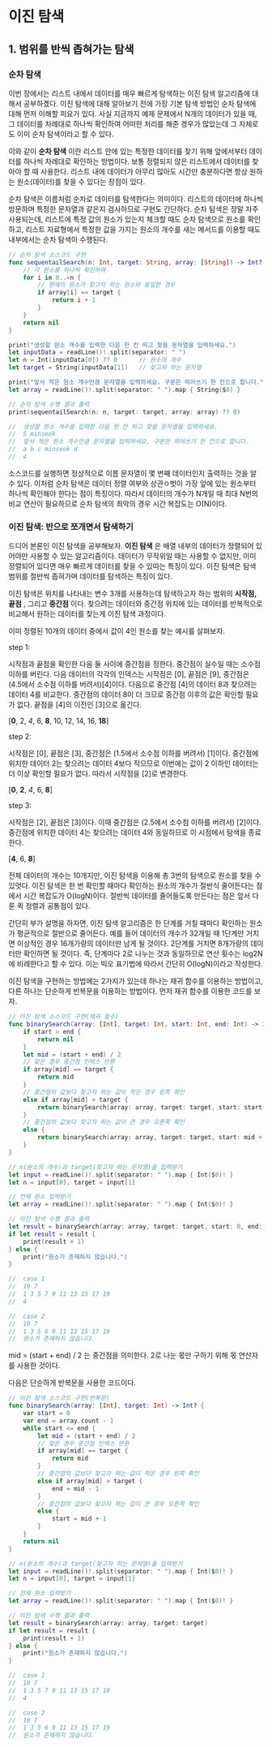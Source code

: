 # 이진 탐색

## 1. 범위를 반씩 좁혀가는 탐색

### 순차 탐색

이번 장에서는 리스트 내에서 데이터를 매우 빠르게 탐색하는 이진 탐색 알고리즘에 대해서 공부하곘다. 이진 탐색에 대해 알아보기 전에 가장 기본 탐색 방법인 순차 탐색에 대해 먼저 이해할 피요가 있다. 사실 지금까지 예제 문제에서 N개의 데이터가 있을 때, 그 데이터를 차례대로 하나씩 확인하여 어떠한 처리를 해준 경우가 많았는데 그 자체로도 이미 순차 탐색이라고 할 수 있다.

이와 같이 **순차 탐색** 이란 리스트 안에 있는 특정한 데이터를 찾기 위해 앞에서부터 데이터를 하나씩 차례대로 확인하는 방법이다. 보통 정렬되지 않은 리스트에서 데이터를 찾아야 할 때 사용한다. 리스트 내에 데이터가 아무리 많아도 시간만 충분하다면 항상 원하는 원소(데이터)를 찾을 수 있다는 장점이 있다.

순차 탐색은 이름처럼 순차로 데이터를 탐색한다는 의미이다. 리스트의 데이터에 하나씩 방문하며 특정한 문자열과 같은지 검사하므로 구현도 간단하다. 순차 탐색은 정말 자주 사용되는데, 리스트에 특정 값의 원소가 있는지 체크할 때도 순차 탐색으로 원소를 확인하고, 리스트 자료형에서 특정한 값을 가지는 원소의 개수를 새는 메서드를 이용할 때도 내부에서는 순차 탐색이 수행된다.

```Swift
// 순차 탐색 소스코드 구현
func sequentailSearch(n: Int, target: String, array: [String]) -> Int? {
    // 각 원소를 하나씩 확인하며
    for i in 0..<n {
        // 현재의 원소가 찾고자 하는 원소와 동일한 경우
        if array[i] == target {
            return i + 1
        }
    }
    return nil
}

print("생성할 원소 개수를 입력한 다음 한 칸 띄고 찾을 문자열을 입력하세요.")
let inputData = readLine()!.split(separator: " ")
let n = Int(inputData[0]) ?? 0      // 원소의 개수
let target = String(inputData[1])   // 찾고자 하는 문자열

print("앞서 적은 원소 개수만큼 문자열을 입력하세요. 구분은 띄어쓰기 한 칸으로 합니다.")
let array = readLine()!.split(separator: " ").map { String($0) }

// 순차 탐색 수행 결과 출력
print(sequentailSearch(n: n, target: target, array: array) ?? 0)

//  생성할 원소 개수를 입력한 다음 한 칸 띄고 찾을 문자열을 입력하세요.
//  5 minseok
//  앞서 적은 원소 개수만큼 문자열을 입력하세요. 구분은 띄어쓰기 한 칸으로 합니다.
//  a b c minseok d
//  4
```

소스코드를 실행하면 정상적으로 이름 문자열이 몇 번째 데이터인지 출력하는 것을 알 수 있다. 이처럼 순차 탐색은 데이터 정렬 여부와 상관ㅇ벗이 가장 앞에 있는 원소부터 하나씩 확인해야 한다는 점이 특징이다. 따라서 데이터의 개수가 N개일 때 최대 N번의 비교 연산이 필요하므로 순차 탐색의 최악의 경우 시간 복잡도는 O(N)이다.

### 이진 탐색: 반으로 쪼개면서 탐색하기

드디어 본론인 이진 탐색을 공부해보자. **이진 탐색** 은 배열 내부의 데이터가 정렬되어 있어야만 사용할 수 있는 알고리즘이다. 데이터가 무작위일 때는 사용할 수 없지만, 이미 정렬되어 있다면 매우 빠르게 데이터를 찾을 수 있따는 특징이 있다. 이진 탐색은 탐색 범위를 절반씩 좁혀가며 데이터를 탐색하는 특징이 있다.

이진 탐색은 위치를 나타내는 변수 3개를 사용하는데 탐색하고자 하는 범위의 **시작점, 끝점** , 그리고 **중간점** 이다. 찾으려는 데이터와 중간점 위치에 있는 데이터를 반복적으로 비교해서 원하는 데이터를 찾는게 이진 탐색 과정이다.

이미 정렬된 10개의 데이터 중에서 값이 4인 원소를 찾는 예시를 살펴보자.

step 1:

시작점과 끝점을 확인한 다음 둘 사이에 중간점을 정한다. 중간점이 실수일 때는 소수점 이하를 버린다. 다음 데이터의 각각의 인덱스는 시작점은 [0], 끝점은 [9], 중간점은 (4.5에서 소수점 이하를 버려서)[4]이다. 다음으로 중간점 [4]의 데이터 8과 찾으려는 데이터 4를 비교한다. 중간점의 데이터 8이 더 크므로 중간점 이후의 값은 확인할 필요가 없다. 끝점을 [4]의 이전인 [3]으로 옮긴다.

[**0**, 2, *4*, 6, **8**, 10, 12, 14, 16, **18**]

step 2:

시작점은 [0], 끝점은 [3], 중간점은 (1.5에서 소수점 이하를 버려서) [1]이다. 중간점에 위치한 데이터 2는 찾으려는 데이터 4보다 작으므로 이번에는 값이 2 이하인 데이터는 더 이상 확인할 필요가 없다. 따라서 시작점을 [2]로 변경한다.

[**0**, **2**, *4*, 6, **8**]

step 3:

시작점은 [2], 끝점은 [3]이다. 이때 중간점은 (2.5에서 소수점 이하를 버려서) [2]이다. 중간점에 위치한 데이터 4는 찾으려는 데이터 4와 동일하므로 이 시점에서 탐색을 종료한다.

[**4**, 6, **8**]

전체 데이터의 개수는 10개지만, 이진 탐색을 이용해 총 3번의 탐색으로 원소를 찾을 수 있엇다. 이진 탐색은 한 번 확인할 때마다 확인하는 원소의 개수가 절반식 줄어든다는 점에서 시간 복잡도가 O(logN)이다. 절반씩 데이터를 줄어들도록 만든다는 점은 앞서 다룬 퀵 정렬과 공통점이 있다.

간단히 부가 설명을 하자면, 이진 탐색 알고리즘은 한 단계를 거칠 때마다 확인하는 원소가 평균적으로 절반으로 줄어든다. 예를 들어 데이터의 개수가 32개일 때 1단계만 거치면 이상적인 경우 16개가량의 데이터만 남게 될 것이다. 2단계를 거치면 8개가량의 데이터만 확인하면 될 것이다. 즉, 단계마다 2로 나누는 것과 동일하므로 연산 횟수는 log2N에 비례한다고 할 수 있다. 이는 빅오 표기법에 따라서 간단히 O(logN)이라고 작성한다.

이진 탐색을 구현하는 방법에는 2가지가 있는데 하나는 재귀 함수를 이용하는 방법이고, 다른 하나는 단순하게 반복문을 이용하는 방법이다. 먼저 재귀 함수를 이용한 코드를 보자.

```Swift
// 이진 탐색 소스코드 구현(재귀 함수)
func binarySearch(array: [Int], target: Int, start: Int, end: Int) -> Int? {
    if start > end {
        return nil
    }
    let mid = (start + end) / 2
    // 찾은 경우 중간점 인덱스 반환
    if array[mid] == target {
        return mid
    }
    // 중간점의 값보다 찾고자 하는 값이 작은 경우 왼쪽 확인
    else if array[mid] > target {
        return binarySearch(array: array, target: target, start: start, end: mid - 1)
    }
    // 중간점의 값보다 찾고자 하는 값이 큰 경우 오른쪽 확인
    else {
        return binarySearch(array: array, target: target, start: mid + 1, end: end)
    }
}

// n(원소의 개수)과 target(찾고자 하는 문자열)을 입력받기
let input = readLine()!.split(separator: " ").map { Int($0)! }
let n = input[0], target = input[1]

// 전체 원소 입력받기
let array = readLine()!.split(separator: " ").map { Int($0)! }

// 이진 탐색 수행 결과 출력
let result = binarySearch(array: array, target: target, start: 0, end: n - 1)
if let result = result {
    print(result + 1)
} else {
    print("원소가 존재하지 않습니다.")
}

//  case 1
//  10 7
//  1 3 5 7 9 11 13 15 17 19
//  4

//  case 2
//  10 7
//  1 3 5 6 9 11 13 15 17 19
//  원소가 존재하지 않습니다.
```

mid = (start + end) / 2 는 중간점을 의미한다. 2로 나눈 몫만 구하기 위해 몫 연산자를 사용한 것이다.

다음은 단순하게 반복문을 사용한 코드이다.

```swift
// 이진 탐색 소스코드 구현(반복문)
func binarySearch(array: [Int], target: Int) -> Int? {
    var start = 0
    var end = array.count - 1
    while start <= end {
        let mid = (start + end) / 2
        // 찾은 경우 중간점 인덱스 반환
        if array[mid] == target {
            return mid
        }
        // 중간점의 값보다 찾고자 하는 값이 작은 경우 왼쪽 확인
        else if array[mid] > target {
            end = mid - 1
        }
        // 중간점의 값보다 찾고자 하는 값이 큰 경우 오른쪽 확인
        else {
            start = mid + 1
        }
    }
    return nil
}

// n(원소의 개수)과 target(찾고자 하는 문자열)을 입력받기
let input = readLine()!.split(separator: " ").map { Int($0)! }
let n = input[0], target = input[1]

// 전체 원소 입력받기
let array = readLine()!.split(separator: " ").map { Int($0)! }

// 이진 탐색 수행 결과 출력
let result = binarySearch(array: array, target: target)
if let result = result {
    print(result + 1)
} else {
    print("원소가 존재하지 않습니다.")
}

//  case 1
//  10 7
//  1 3 5 7 9 11 13 15 17 19
//  4

//  case 2
//  10 7
//  1 3 5 6 9 11 13 15 17 19
//  원소가 존재하지 않습니다.
```

